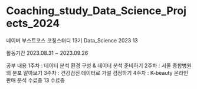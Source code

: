 # Coaching_study_Data_Science_Projects_2024
네이버 부스트코스 코칭스터디 13기 Data_Science 2023
13

활동기간
2023.08.31 ~ 2023.09.26

공부 내용
1주차 : 데이터 분석 환경 구성 & 데이터 분석 준비하기
2주차 : 서울 종합병원의 분포 알아보기
3주차 : 건강검진 데이터로 가설 검정하기
4주차 : K-beauty 온라인 판매 분석
수료증
13 수료증
